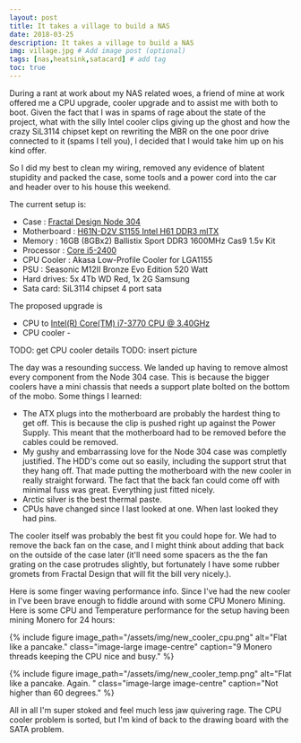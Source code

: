 ```yaml
---
layout: post
title: It takes a village to build a NAS
date: 2018-03-25
description: It takes a village to build a NAS
img: village.jpg # Add image post (optional)
tags: [nas,heatsink,satacard] # add tag
toc: true
---
```


During a rant at work about my NAS related woes, a friend of mine at work offered me a CPU upgrade, cooler upgrade and to assist me with both to boot. Given the fact that I was in spams of rage about the state of the project, what with the silly Intel cooler clips giving up the ghost and how the crazy SiL3114 chipset kept on rewriting the MBR on the one poor drive connected to it (spams I tell you), I decided that I would take him up on his kind offer.

So I did my best to clean my wiring, removed any evidence of blatent stupidity and packed the case, some tools and a power cord into the car and header over to his house this weekend.

The current setup is:
* Case : [Fractal Design Node 304](http://www.fractal-design.com/home/product/cases/node-series/node-304-black)
* Motherboard :  [H61N-D2V S1155 Intel H61 DDR3 mITX](http://download.gigabyte.cn/FileList/manual/mb_manual_ga-h61n-d2v_e.pdf)
* Memory :  16GB (8GBx2) Ballistix Sport DDR3 1600MHz Cas9 1.5v Kit
* Processor : [Core i5-2400](http://ark.intel.com/products/52207/Intel-Core-i5-2400-Processor-6M-Cache-up-to-3_40-GHz)
* CPU Cooler :  Akasa Low-Profile Cooler for LGA1155
* PSU : Seasonic M12II Bronze Evo Edition 520 Watt
* Hard drives: 5x 4Tb WD Red, 1x 2G Samsung
* Sata card: SiL3114 chipset 4 port sata

The proposed upgrade is
* CPU to [Intel(R) Core(TM) i7-3770 CPU @ 3.40GHz](https://ark.intel.com/products/65719/Intel-Core-i7-3770-Processor-8M-Cache-up-to-3_90-GHz)
* CPU cooler -

TODO: get CPU cooler details
TODO: insert picture

The day was a resounding success. We landed up having to remove almost every component from the Node 304 case. This is because the bigger coolers have a mini chassis that needs a support plate bolted on the bottom of the mobo. Some things I learned:
* The ATX plugs into the motherboard are probably the hardest thing to get off. This is because the clip is pushed right up against the Power Supply. This meant that the motherboard had to be removed before the cables could be removed.
* My gushy and embarrassing love for the Node 304 case was completly justified. The HDD's come out so easily, including the support strut that they hang off. That made putting the motherboard with the new cooler in really straight forward. The fact that the back fan could come off with minimal fuss was great. Everything just fitted nicely.
* Arctic silver is the best thermal paste.
* CPUs have changed since I last looked at one. When last looked they had pins.


The cooler itself was probably the best fit you could hope for. We had to remove the back fan on the case, and I might think about adding that back on the outside of the case later (it'll need some spacers as the the fan grating on the case protrudes slightly, but fortunately I have some rubber gromets from Fractal Design that will fit the bill very nicely.).

Here is some finger waving performance info. Since I've had the new cooler in I've been brave enough to fiddle around with some CPU Monero Mining. Here is some CPU and Temperature performance for the setup having been mining Monero for 24 hours:

{% include figure image_path="/assets/img/new_cooler_cpu.png" alt="Flat like a pancake." class="image-large image-centre" caption="9 Monero threads keeping the CPU nice and busy." %}

{% include figure image_path="/assets/img/new_cooler_temp.png" alt="Flat like a pancake. Again. " class="image-large image-centre" caption="Not higher than 60 degrees." %}

All in all I'm super stoked and feel much less jaw quivering rage. The CPU cooler problem is sorted, but I'm kind of back to the drawing board with the SATA problem.
